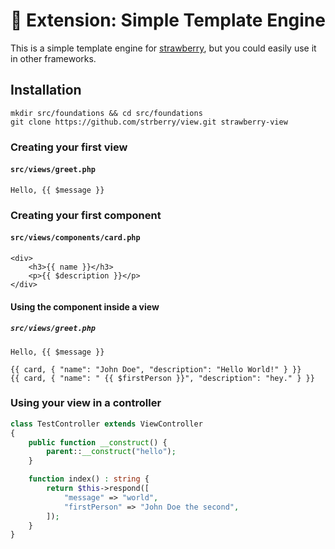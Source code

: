 # 🍓 Extension: Simple Template Engine
This is a simple template engine for [strawberry](https://github.com/elderguardian/strawberry), but you could easily use it in other frameworks.
## Installation
```
mkdir src/foundations && cd src/foundations
git clone https://github.com/strberry/view.git strawberry-view
```
### Creating your first view
#### **`src/views/greet.php`**
```
Hello, {{ $message }}
```
### Creating your first component
#### **`src/views/components/card.php`**
```
<div>
    <h3>{{ name }}</h3>
    <p>{{ $description }}</p>
</div>
```
#### Using the component inside a view
##### **`src/views/greet.php`**
```
Hello, {{ $message }}

{{ card, { "name": "John Doe", "description": "Hello World!" } }}
{{ card, { "name": " {{ $firstPerson }}", "description": "hey." } }}
```
###  Using your view in a controller
```php
class TestController extends ViewController
{
    public function __construct() {
        parent::__construct("hello");
    }

    function index() : string {
        return $this->respond([
            "message" => "world",
            "firstPerson" => "John Doe the second",
        ]);
    }
}
```
